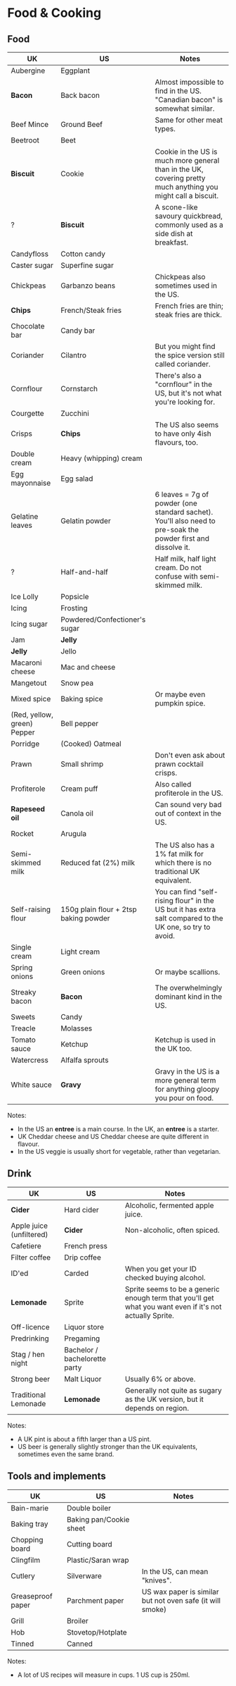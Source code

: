 # Food & Cooking

## Food

UK  | US  | Notes
--- | --- | ---
Aubergine | Eggplant |
**Bacon** | Back bacon | Almost impossible to find in the US. "Canadian bacon" is somewhat similar.
Beef Mince | Ground Beef | Same for other meat types.
Beetroot | Beet |
**Biscuit** | Cookie | Cookie in the US is much more general than in the UK, covering pretty much anything you might call a biscuit.
? | **Biscuit** | A scone-like savoury quickbread, commonly used as a side dish at breakfast.
Candyfloss | Cotton candy |
Caster sugar | Superfine sugar |
Chickpeas | Garbanzo beans | Chickpeas also sometimes used in the US.
**Chips** | French/Steak fries | French fries are thin; steak fries are thick.
Chocolate bar | Candy bar |
Coriander | Cilantro | But you might find the spice version still called coriander.
Cornflour | Cornstarch | There's also a "cornflour" in the US, but it's not what you're looking for.
Courgette | Zucchini |
Crisps | **Chips** | The US also seems to have only 4ish flavours, too.
Double cream | Heavy (whipping) cream |
Egg mayonnaise | Egg salad |
Gelatine leaves | Gelatin powder | 6 leaves = 7g of powder (one standard sachet). You'll also need to pre-soak the powder first and dissolve it.
? | Half-and-half | Half milk, half light cream. Do not confuse with semi-skimmed milk.
Ice Lolly | Popsicle |
Icing | Frosting |
Icing sugar | Powdered/Confectioner's sugar |
Jam | **Jelly** |
**Jelly** | Jello |
Macaroni cheese | Mac and cheese |
Mangetout | Snow pea |
Mixed spice | Baking spice | Or maybe even pumpkin spice.
(Red, yellow, green) Pepper | Bell pepper |
Porridge | (Cooked) Oatmeal |
Prawn | Small shrimp | Don't even ask about prawn cocktail crisps.
Profiterole | Cream puff | Also called profiterole in the US.
**Rapeseed oil** | Canola oil | Can sound very bad out of context in the US.
Rocket | Arugula |
Semi-skimmed milk | Reduced fat (2%) milk | The US also has a 1% fat milk for which there is no traditional UK equivalent.
Self-raising flour | 150g plain flour + 2tsp baking powder | You can find "self-rising flour" in the US but it has extra salt compared to the UK one, so try to avoid.
Single cream | Light cream |
Spring onions | Green onions | Or maybe scallions.
Streaky bacon | **Bacon** | The overwhelmingly dominant kind in the US.
Sweets | Candy |
Treacle | Molasses |
Tomato sauce | Ketchup | Ketchup is used in the UK too.
Watercress | Alfalfa sprouts |
White sauce | **Gravy** | Gravy in the US is a more general term for anything gloopy you pour on food.

Notes:
* In the US an **entree** is a main course. In the UK, an **entree** is a starter.
* UK Cheddar cheese and US Cheddar cheese are quite different in flavour.
* In the US veggie is usually short for vegetable, rather than vegetarian.


## Drink

UK  | US  | Notes
--- | --- | ---
**Cider** | Hard cider | Alcoholic, fermented apple juice.
Apple juice (unfiltered) | **Cider** | Non-alcoholic, often spiced.
Cafetiere | French press |
Filter coffee | Drip coffee |
ID'ed | Carded | When you get your ID checked buying alcohol.
**Lemonade** | Sprite | Sprite seems to be a generic enough term that you'll get what you want even if it's not actually Sprite.
Off-licence | Liquor store |
Predrinking | Pregaming |
Stag / hen night | Bachelor / bachelorette party |
Strong beer | Malt Liquor | Usually 6% or above.
Traditional Lemonade | **Lemonade** | Generally not quite as sugary as the UK version, but it depends on region.

Notes:
* A UK pint is about a fifth larger than a US pint.
* US beer is generally slightly stronger than the UK equivalents, sometimes even the same brand.


## Tools and implements

UK  | US  | Notes
--- | --- | ---
Bain-marie | Double boiler |
Baking tray | Baking pan/Cookie sheet |
Chopping board | Cutting board |
Clingfilm | Plastic/Saran wrap |
Cutlery | Silverware | In the US, can mean "knives".
Greaseproof paper | Parchment paper | US wax paper is similar but not oven safe (it will smoke)
Grill | Broiler |
Hob | Stovetop/Hotplate |
Tinned | Canned |

Notes:
* A lot of US recipes will measure in cups. 1 US cup is 250ml.
